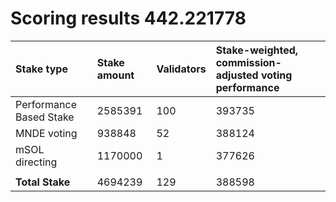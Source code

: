 # Scoring results 442.221778

| Stake type              | Stake amount | Validators | Stake-weighted, commission-adjusted voting performance |
|:------------------------|:-------------|:-----------|:-------------------------------------------------------|
| Performance Based Stake | 2585391      | 100        | 393735                                                 |
| MNDE voting             | 938848       | 52         | 388124                                                 |
| mSOL directing          | 1170000      | 1          | 377626                                                 |
|                         |              |            |                                                        |
| **Total Stake**         | 4694239      | 129        | 388598                                                 |
